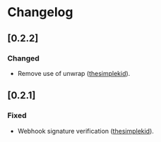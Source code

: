 # Changelog

<!-- All notable changes to this project will be documented in this file. -->

<!-- The format is based on [Keep a Changelog](https://keepachangelog.com/en/1.1.0/), -->
<!-- and this project adheres to [Semantic Versioning](https://semver.org/spec/v2.0.0.html). -->

<!-- Template

## [Unreleased]

### Summary

### Changed

### Added

### Fixed

### Removed

-->


## [0.2.2]
### Changed
- Remove use of unwrap ([thesimplekid]).

## [0.2.1]
### Fixed
- Webhook signature verification ([thesimplekid]).



<!-- Contributors -->
[thesimplekid]: https://github.com/thesimplekid
